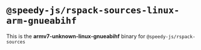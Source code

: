 # `@speedy-js/rspack-sources-linux-arm-gnueabihf`

This is the **armv7-unknown-linux-gnueabihf** binary for `@speedy-js/rspack-sources`
